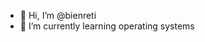 - 👋 Hi, I’m @bienreti
- 🌱 I’m currently learning operating systems

<!---
Bienreti/Bienreti is a ✨ special ✨ repository because its `README.md` (this file) appears on your GitHub profile.
You can click the Preview link to take a look at your changes.
--->

